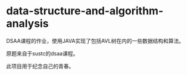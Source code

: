 # data-structure-and-algorithm-analysis
DSAA课程的作业，使用JAVA实现了包括AVL树在内的一些数据结构和算法。

原题来自于sustc的dsaa课程。

此项目用于纪念自己的青春。
